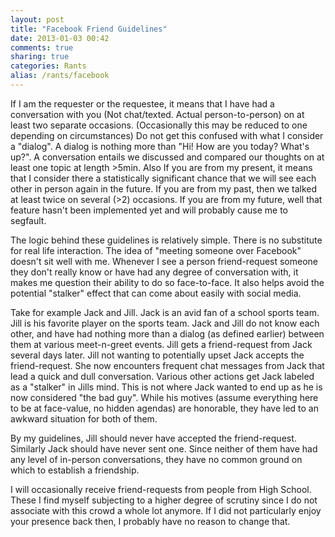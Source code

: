 ```yaml
---
layout: post
title: "Facebook Friend Guidelines"
date: 2013-01-03 00:42
comments: true
sharing: true
categories: Rants 
alias: /rants/facebook
---
```

If I am the requester or the requestee, it means that I have had a conversation with you (Not chat/texted. Actual person-to-person) on at least two separate occasions. (Occasionally this may be reduced to one depending on circumstances) Do not get this confused with what I consider a "dialog". A dialog is nothing more than "Hi! How are you today? What's up?". A conversation entails we discussed and compared our thoughts on at least one topic at length >5min. Also If you are from my present, it means that I consider there a statistically significant chance that we will see each other in person again in the future. If you are from my past, then we talked at least twice on several (>2) occasions. If you are from my future, well that feature hasn't been implemented yet and will probably cause me to segfault.

The logic behind these guidelines is relatively simple. There is no substitute for real life interaction. The idea of "meeting someone over Facebook" doesn't sit well with me. Whenever I see a person friend-request someone they don't really know or have had any degree of conversation with, it makes me question their ability to do so face-to-face. It also helps avoid the potential "stalker" effect that can come about easily with social media. 

Take for example Jack and Jill. Jack is an avid fan of a school sports team. Jill is his favorite player on the sports team. Jack and Jill do not know each other, and have had nothing more than a dialog (as defined earlier) between them at various meet-n-greet events. Jill gets a friend-request from Jack several days later. Jill not wanting to potentially upset Jack accepts the friend-request. She now encounters frequent chat messages from Jack that lead a quick and dull conversation. Various other actions get Jack labeled as a "stalker" in Jills mind. This is not where Jack wanted to end up as he is now considered "the bad guy". While his motives (assume everything here to be at face-value, no hidden agendas) are honorable, they have led to an awkward situation for both of them.

By my guidelines, Jill should never have accepted the friend-request. Similarly Jack should have never sent one. Since neither of them have had any level of in-person conversations, they have no common ground on which to establish a friendship. 

I will occasionally receive friend-requests from people from High School. These I find myself subjecting to a higher degree of scrutiny since I do not associate with this crowd a whole lot anymore. If I did not particularly enjoy your presence back then, I probably have no reason to change that. 
